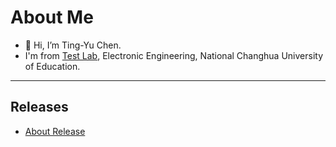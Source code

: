 # About Me
- 👋 Hi, I’m Ting-Yu Chen.
- I'm from [Test Lab](http://testlab.ncue.edu.tw/tch/), Electronic Engineering, National Changhua University of Education.
---
## Releases
* [About Release](https://github.com/Wilhelmine21/Wilhelmine21/blob/main/MyProject_GUI/Releases(GUI).md#releases)